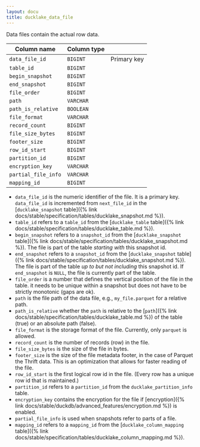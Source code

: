 ```yaml
---
layout: docu
title: ducklake_data_file
---
```


Data files contain the actual row data.

| Column name         | Column type |             |
| ------------------- | ----------- | ----------- |
| `data_file_id`      | `BIGINT`    | Primary key |
| `table_id`          | `BIGINT`    |             |
| `begin_snapshot`    | `BIGINT`    |             |
| `end_snapshot`      | `BIGINT`    |             |
| `file_order`        | `BIGINT`    |             |
| `path`              | `VARCHAR`   |             |
| `path_is_relative`  | `BOOLEAN`   |             |
| `file_format`       | `VARCHAR`   |             |
| `record_count`      | `BIGINT`    |             |
| `file_size_bytes`   | `BIGINT`    |             |
| `footer_size`       | `BIGINT`    |             |
| `row_id_start`      | `BIGINT`    |             |
| `partition_id`      | `BIGINT`    |             |
| `encryption_key`    | `VARCHAR`   |             |
| `partial_file_info` | `VARCHAR`   |             |
| `mapping_id`        | `BIGINT`    |             |

- `data_file_id` is the numeric identifier of the file. It is a primary key. `data_file_id` is incremented from `next_file_id` in the [`ducklake_snapshot` table]({% link docs/stable/specification/tables/ducklake_snapshot.md %}).
- `table_id` refers to a `table_id` from the [`ducklake_table` table]({% link docs/stable/specification/tables/ducklake_table.md %}).
- `begin_snapshot` refers to a `snapshot_id` from the [`ducklake_snapshot` table]({% link docs/stable/specification/tables/ducklake_snapshot.md %}). The file is part of the table *starting with* this snapshot id.
- `end_snapshot` refers to a `snapshot_id` from the [`ducklake_snapshot` table]({% link docs/stable/specification/tables/ducklake_snapshot.md %}). The file is part of the table *up to but not including* this snapshot id. If `end_snapshot` is `NULL`, the file is currently part of the table.
- `file_order` is a number that defines the vertical position of the file in the table. it needs to be unique within a snapshot but does not have to be strictly monotonic (gaps are ok).
- `path` is the file path of the data file, e.g., `my_file.parquet` for a relative path.
- `path_is_relative` whether the `path` is relative to the [`path`]({% link docs/stable/specification/tables/ducklake_table.md %}) of the table (true) or an absolute path (false).
- `file_format` is the storage format of the file. Currently, only `parquet` is allowed.
- `record_count` is the number of records (row) in the file.
- `file_size_bytes` is the size of the file in bytes.
- `footer_size` is the size of the file metadata footer, in the case of Parquet the Thrift data. This is an optimization that allows for faster reading of the file.
- `row_id_start` is the first logical row id in the file. (Every row has a unique row id that is maintained.)
- `partition_id` refers to a `partition_id` from the `ducklake_partition_info` table.
- `encryption_key` contains the encryption for the file if [encryption]({% link docs/stable/duckdb/advanced_features/encryption.md %}) is enabled.
- `partial_file_info` is used when snapshots refer to parts of a file.
- `mapping_id` refers to a `mapping_id` from the [`ducklake_column_mapping` table]({% link docs/stable/specification/tables/ducklake_column_mapping.md %}).

